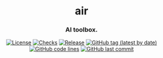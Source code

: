 <div align="center">

# air
### AI toolbox.

[![License](https://img.shields.io/badge/License-GPLv3-blue.svg)](https://www.gnu.org/licenses/gpl-3.0)
[![Checks](https://github.com/hack-ink/air/actions/workflows/checks.yml/badge.svg?branch=main)](https://github.com/hack-ink/air/actions/workflows/checks.yml)
[![Release](https://github.com/hack-ink/air/actions/workflows/release.yml/badge.svg)](https://github.com/hack-ink/air/actions/workflows/release.yml)
[![GitHub tag (latest by date)](https://img.shields.io/github/v/tag/hack-ink/air)](https://github.com/hack-ink/air/tags)
[![GitHub code lines](https://tokei.rs/b1/github/hack-ink/air)](https://github.com/hack-ink/air)
[![GitHub last commit](https://img.shields.io/github/last-commit/hack-ink/air?color=red&style=plastic)](https://github.com/hack-ink/air)

</div>
